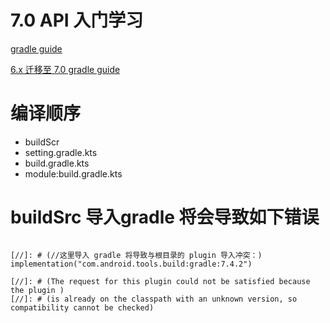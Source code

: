 # 7.0 API 入门学习

[gradle guide](https://docs.gradle.org/current/userguide/kotlin_dsl.html)

[6.x 迁移至 7.0 gradle guide](https://docs.gradle.org/current/userguide/upgrading_version_6.html)

# 编译顺序

* buildScr
* setting.gradle.kts
* build.gradle.kts
* module:build.gradle.kts

# buildSrc 导入gradle 将会导致如下错误

```

[//]: # (//这里导入 gradle 将导致与根目录的 plugin 导入冲突：)
implementation("com.android.tools.build:gradle:7.4.2")

[//]: # (The request for this plugin could not be satisfied because the plugin )
[//]: # (is already on the classpath with an unknown version, so compatibility cannot be checked)
```

